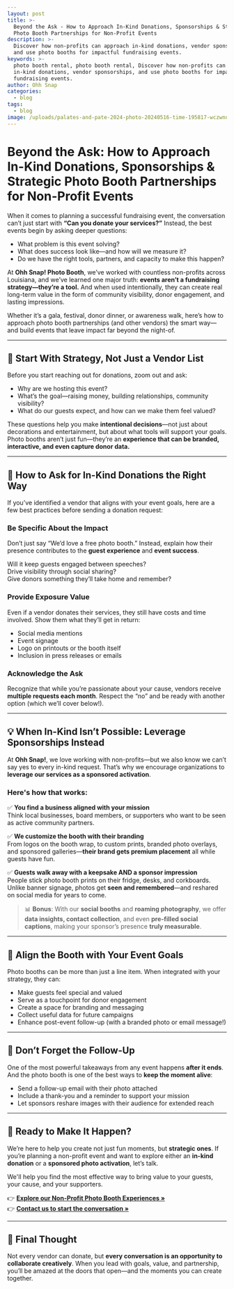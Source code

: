 ```yaml
---
layout: post
title: >-
  Beyond the Ask - How to Approach In-Kind Donations, Sponsorships & Strategic
  Photo Booth Partnerships for Non-Profit Events
description: >-
  Discover how non-profits can approach in-kind donations, vendor sponsorships,
  and use photo booths for impactful fundraising events.
keywords: >-
  photo booth rental, photo booth rental, Discover how non-profits can approach
  in-kind donations, vendor sponsorships, and use photo booths for impactful
  fundraising events.
author: Ohh Snap
categories:
  - blog
tags:
  - blog
image: /uploads/palates-and-pate-2024-photo-20240516-time-195817-wczwnu.jpeg
---
```

# Beyond the Ask: How to Approach In-Kind Donations, Sponsorships & Strategic Photo Booth Partnerships for Non-Profit Events

When it comes to planning a successful fundraising event, the conversation can’t just start with **“Can you donate your services?”** Instead, the best events begin by asking deeper questions:

* What problem is this event solving?
* What does success look like—and how will we measure it?
* Do we have the right tools, partners, and capacity to make this happen?

At **Ohh Snap! Photo Booth**, we’ve worked with countless non-profits across Louisiana, and we’ve learned one major truth: **events aren’t a fundraising strategy—they’re a tool.** And when used intentionally, they can create real long-term value in the form of community visibility, donor engagement, and lasting impressions.

Whether it’s a gala, festival, donor dinner, or awareness walk, here’s how to approach photo booth partnerships (and other vendors) the smart way—and build events that leave impact far beyond the night-of.

---

## 🧠 Start With Strategy, Not Just a Vendor List

Before you start reaching out for donations, zoom out and ask:

* Why are we hosting this event?
* What’s the goal—raising money, building relationships, community visibility?
* What do our guests expect, and how can we make them feel valued?

These questions help you make **intentional decisions**—not just about decorations and entertainment, but about what tools will support your goals. Photo booths aren’t just fun—they’re an **experience that can be branded, interactive, and even capture donor data.**

---

## 🤝 How to Ask for In-Kind Donations the Right Way

If you’ve identified a vendor that aligns with your event goals, here are a few best practices before sending a donation request:

### Be Specific About the Impact

Don’t just say “We’d love a free photo booth.” Instead, explain how their presence contributes to the **guest experience** and **event success**.

Will it keep guests engaged between speeches?<br>
Drive visibility through social sharing?<br>
Give donors something they’ll take home and remember?

### Provide Exposure Value

Even if a vendor donates their services, they still have costs and time involved. Show them what they’ll get in return:

* Social media mentions
* Event signage
* Logo on printouts or the booth itself
* Inclusion in press releases or emails

### Acknowledge the Ask

Recognize that while you’re passionate about your cause, vendors receive **multiple requests each month**. Respect the “no” and be ready with another option (which we’ll cover below!).

---

## 💡 When In-Kind Isn’t Possible: Leverage Sponsorships Instead

At **Ohh Snap!**, we love working with non-profits—but we also know we can’t say yes to every in-kind request. That’s why we encourage organizations to **leverage our services as a sponsored activation**.

### Here's how that works:

✅ **You find a business aligned with your mission**<br>
Think local businesses, board members, or supporters who want to be seen as active community partners.

✅ **We customize the booth with their branding**<br>
From logos on the booth wrap, to custom prints, branded photo overlays, and sponsored galleries—**their brand gets premium placement** all while guests have fun.

✅ **Guests walk away with a keepsake AND a sponsor impression**<br>
People stick photo booth prints on their fridge, desks, and corkboards.<br>
Unlike banner signage, photos get **seen and remembered**—and reshared on social media for years to come.

> 📊 **Bonus**: With our **social booths** and **roaming photography**, we offer **data insights, contact collection**, and even **pre-filled social captions**, making your sponsor’s presence **truly measurable**.

---

## 🎯 Align the Booth with Your Event Goals

Photo booths can be more than just a line item. When integrated with your strategy, they can:

* Make guests feel special and valued
* Serve as a touchpoint for donor engagement
* Create a space for branding and messaging
* Collect useful data for future campaigns
* Enhance post-event follow-up (with a branded photo or email message!)

---

## 🔁 Don’t Forget the Follow-Up

One of the most powerful takeaways from any event happens **after it ends**. And the photo booth is one of the best ways to **keep the moment alive**:

* Send a follow-up email with their photo attached
* Include a thank-you and a reminder to support your mission
* Let sponsors reshare images with their audience for extended reach

---

## 🎉 Ready to Make It Happen?

We’re here to help you create not just fun moments, but **strategic ones**. If you’re planning a non-profit event and want to explore either an **in-kind donation** or a **sponsored photo activation**, let’s talk.

We'll help you find the most effective way to bring value to your guests, your cause, and your supporters.

👉 **[Explore our Non-Profit Photo Booth Experiences »](https://ohhsnapbooth.com/non-profit-photo-booths)**<br>
👉 **[Contact us to start the conversation »](https://ohhsnapbooth.com/contact-ohh-snap-photobooth)**

---

## 📝 Final Thought

Not every vendor can donate, but **every conversation is an opportunity to collaborate creatively**. When you lead with goals, value, and partnership, you’ll be amazed at the doors that open—and the moments you can create together.